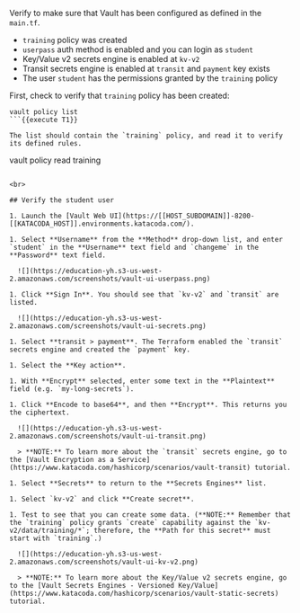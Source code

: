 Verify to make sure that Vault has been configured as defined in the `main.tf`.

- `training` policy was created
- `userpass` auth method is enabled and you can login as `student`
- Key/Value v2 secrets engine is enabled at `kv-v2`
- Transit secrets engine is enabled at `transit` and `payment` key exists
- The user `student` has the permissions granted by the `training` policy


First, check to verify that `training` policy has been created:

```
vault policy list
```{{execute T1}}

The list should contain the `training` policy, and read it to verify its defined rules.

```
vault policy read training
```{{execute T1}}

<br>

## Verify the student user

1. Launch the [Vault Web UI](https://[[HOST_SUBDOMAIN]]-8200-[[KATACODA_HOST]].environments.katacoda.com/).

1. Select **Username** from the **Method** drop-down list, and enter `student` in the **Username** text field and `changeme` in the **Password** text field.

  ![](https://education-yh.s3-us-west-2.amazonaws.com/screenshots/vault-ui-userpass.png)

1. Click **Sign In**. You should see that `kv-v2` and `transit` are listed.

  ![](https://education-yh.s3-us-west-2.amazonaws.com/screenshots/vault-ui-secrets.png)

1. Select **transit > payment**. The Terraform enabled the `transit` secrets engine and created the `payment` key.

1. Select the **Key action**.

1. With **Encrypt** selected, enter some text in the **Plaintext** field (e.g. `my-long-secrets`).

1. Click **Encode to base64**, and then **Encrypt**. This returns you the ciphertext.

  ![](https://education-yh.s3-us-west-2.amazonaws.com/screenshots/vault-ui-transit.png)

  > **NOTE:** To learn more about the `transit` secrets engine, go to the [Vault Encryption as a Service](https://www.katacoda.com/hashicorp/scenarios/vault-transit) tutorial.

1. Select **Secrets** to return to the **Secrets Engines** list.

1. Select `kv-v2` and click **Create secret**.

1. Test to see that you can create some data. (**NOTE:** Remember that the `training` policy grants `create` capability against the `kv-v2/data/training/*`; therefore, the **Path for this secret** must start with `training`.)

  ![](https://education-yh.s3-us-west-2.amazonaws.com/screenshots/vault-ui-kv-v2.png)

  > **NOTE:** To learn more about the Key/Value v2 secrets engine, go to the [Vault Secrets Engines - Versioned Key/Value](https://www.katacoda.com/hashicorp/scenarios/vault-static-secrets) tutorial. 
